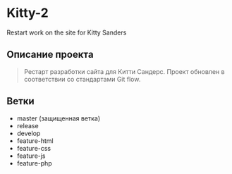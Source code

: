 # Kitty-2
Restart work on the site for Kitty Sanders

## Описание проекта
> Рестарт разработки сайта для Китти Сандерс. Проект обновлен в соответствии со стандартами Git flow.

## Ветки
- master (защищенная ветка)
- release
- develop
- feature-html
- feature-css
- feature-js
- feature-php

